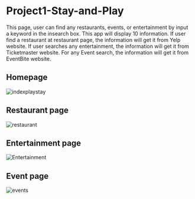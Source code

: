 # Project1-Stay-and-Play

This page, user can find any restaurants, events, or entertainment by input a keyword in the insearch box. This app will display 10 information. If user find a restaurant at restaurant page, the information will get it from Yelp website. If user searches any entertainment, the information will get it from Ticketmaster website. For any Event search, the information will get it from EventBite website.

## Homepage

![indexplaystay](https://user-images.githubusercontent.com/45270593/57590658-513bd600-74fb-11e9-982f-fa65651c5742.png)

## Restaurant page

![restaurant](https://user-images.githubusercontent.com/45270593/57590684-6dd80e00-74fb-11e9-95b1-bbc646f113c8.png)

## Entertainment page

![Entertainment](https://user-images.githubusercontent.com/45270593/57590708-89dbaf80-74fb-11e9-9d77-c602e45f8366.png)

## Event page

![events](https://user-images.githubusercontent.com/45270593/57590709-89dbaf80-74fb-11e9-8b4c-6d391757ddc2.png)
